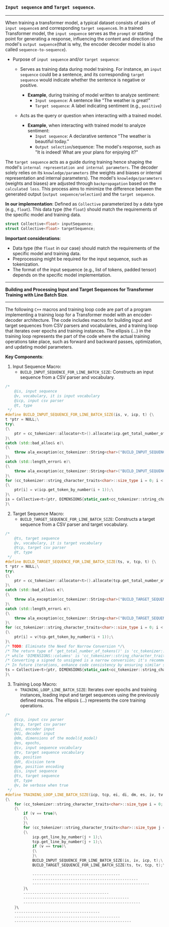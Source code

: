### `Input sequence` and `Target sequence`.
---
When training a transformer model, a typical dataset consists of pairs of `input sequence`s and corresponding `target sequence`s.
In a trained Transformer model, the `input sequence` serves as the `prompt` or starting point for generating a response, influencing the content and direction of the model's `output swquence`(that is why, the encoder decoder model is also called `sequence-to-sequence`).
* Purpose of `input sequence` and/or `target sequence`:
    * Serves as training data during model training.
    For instance, an `input sequence` could be a sentence, and its corresponding `target sequence` would indicate whether the sentence is negative or positive.
        * __Example__, during training of model written to analyze sentiment: 
            * `Input sequence`: A sentence like "The weather is great!"
            * `Target sequence`: A label indicating sentiment (e.g., `positive`)

    * Acts as the query or question when interacting with a trained model.
        * __Example__, when interacting with trained model to analyze sentiment:
            * `Input sequence`: A declarative sentence "The weather is beautiful today."
            * `Output selection`/sequence: The model's response, such as "It is indeed! What are your plans for enjoying it?"

The `target sequence` acts as a guide during training hence shaping the model's `internal representation and internal parameters`. The decoder solely relies on its `knowledge/parameters` (the weights and biases or internal representation and internal parameters). The model's `knowledge/parameters` (weights and biases) are adjusted through `backpropagation` based on the `calculated loss`. This process aims to minimize the difference between the generated output (`output sequence/selection`) and the `target sequence`.

__In our implementation__:
Defined as `Collective` parameterized by a data type (e.g., `float`).
This data type (the `float`) should match the requirements of the specific model and training data.
    
```C++ 
struct Collective<float> inputSequence;
struct Collective<float> targetSequence;
```
__Important considerations__:
* Data type (the `float` in our case) should match the requirements of the specific model and training data.
* Preprocessing might be required for the input sequence, such as tokenization.
* The format of the input sequence (e.g., list of tokens, padded tensor) depends on the specific model implementation.

---
__Building and Processing Input and Target Sequences for Transformer Training with Line Batch Size__.

---
The following `C++` macros and training loop code are part of a program implementing a training loop for a Transformer model with an encoder-decoder architecture. The code includes macros for building input and target sequences from CSV parsers and vocabularies, and a training loop that iterates over epochs and training instances. The ellipsis (...) in the training loop represents the part of the code where the actual training operations take place, such as forward and backward passes, optimization, and updating model parameters.

__Key Components__:
1. Input Sequence Macro:
    * `BUILD_INPUT_SEQUENCE_FOR_LINE_BATCH_SIZE`: Constructs an input sequence from a CSV parser and vocabulary.
```C++
/*
    @is, input sequence
    @v, vocabulary, it is input vocabulary
    @icp, input csv parser
    @t, type
 */
#define BUILD_INPUT_SEQUENCE_FOR_LINE_BATCH_SIZE(is, v, icp, t) {\
t *ptr = NULL;\
try\
{\
    ptr = cc_tokenizer::allocator<t>().allocate(icp.get_total_number_of_tokens());\
}\
catch (std::bad_alloc& e)\
{\
    throw ala_exception(cc_tokenizer::String<char>("BUILD_INPUT_SEQUENCE_FOR_LINE_BATCH_SIZE() Error: ") + cc_tokenizer::String<char>(e.what()));\
}\
catch (std::length_error& e)\
{\
    throw ala_exception(cc_tokenizer::String<char>("BUILD_INPUT_SEQUENCE_FOR_LINE_BATCH_SIZE() Error: ") + cc_tokenizer::String<char>(e.what()));\
}\
for (cc_tokenizer::string_character_traits<char>::size_type i = 0; i < icp.get_total_number_of_tokens(); i++)\
{\
    ptr[i] = v(icp.get_token_by_number(i + 1));\
}\
is = Collective<t>{ptr, DIMENSIONS{static_cast<cc_tokenizer::string_character_traits<char>::size_type>(icp.get_total_number_of_tokens()), 1, NULL, NULL}};\
}\
```
2. Target Sequence Macro:
    * `BUILD_TARGET_SEQUENCE_FOR_LINE_BATCH_SIZE`: Constructs a target sequence from a CSV parser and target vocabulary.
```C++
/*
    @ts, target sequence
    @v, vocabulary, it is target vocabulary
    @tcp, target csv parser
    @t, type
 */
#define BUILD_TARGET_SEQUENCE_FOR_LINE_BATCH_SIZE(ts, v, tcp, t) {\
t *ptr = NULL;\
try\
{\
    ptr = cc_tokenizer::allocator<t>().allocate(tcp.get_total_number_of_tokens());\
}\
catch (std::bad_alloc& e)\
{\
    throw ala_exception(cc_tokenizer::String<char>("BUILD_TARGET_SEQUENCE_FOR_LINE_BATCH_SIZE() Error: ") + cc_tokenizer::String<char>(e.what()));\
}\
catch (std::length_error& e)\
{\
    throw ala_exception(cc_tokenizer::String<char>("BUILD_TARGET_SEQUENCE_FOR_LINE_BATCH_SIZE() Error: ") + cc_tokenizer::String<char>(e.what()));\
}\
for (cc_tokenizer::string_character_traits<char>::size_type i = 0; i < tcp.get_total_number_of_tokens(); i++)\
{\
    ptr[i] = v(tcp.get_token_by_number(i + 1));\
}\
/* TODO: Eliminate the Need for Narrow Conversion */\
/* The return type of 'get_total_number_of_tokens()' is 'cc_tokenizer::string_character_traits<char>::int_type', */\
/* while 'DIMENSIONS::columns' is 'cc_tokenizer::string_character_traits<char>::size_type'. */\
/* Converting a signed to unsigned is a narrow conversion; it's recommended to avoid such conversions. */\
/* In future iterations, enhance code consistency by ensuring similar semantics share consistent data types.*/\
ts = Collective<t>{ptr, DIMENSIONS{static_cast<cc_tokenizer::string_character_traits<char>::size_type>(tcp.get_total_number_of_tokens()), 1, NULL, NULL}};\
}\
```
3. Training Loop Macro:
    * `TRAINING_LOOP_LINE_BATCH_SIZE`: Iterates over epochs and training instances, loading input and target sequences using the previously defined macros. The ellipsis (...) represents the core training operations.
```C++
/*
    @icp, input csv parser
    @tcp, target csv parser
    @ei, encoder input
    @di, decoder input
    @dm, dimensions of the model(d_model)
    @es, epochs, 
    @iv, input sequence vocabulary
    @tv, target sequence vocabulary
    @p, position
    @dt, division term
    @pe, position encoding
    @is, input sequence
    @ts, target sequence
    @t, type
    @v, be verbose when true
 */
#define TRAINING_LOOP_LINE_BATCH_SIZE(icp, tcp, ei, di, dm, es, iv, tv, p, dt, pe, is, ts, t, v)\
{\
    for (cc_tokenizer::string_character_traits<char>::size_type i = 0; i < es; i++)\
    {\
        if (v == true)\
        {\
        }\
        for (cc_tokenizer::string_character_traits<char>::size_type j = 0; j < iv.get_number_of_lines(); j++)\
        {\
            icp.get_line_by_number(j + 1);\
            tcp.get_line_by_number(j + 1);\
            if (v == true)\
            {\
            }\
            BUILD_INPUT_SEQUENCE_FOR_LINE_BATCH_SIZE(is, iv, icp, t);\
            BUILD_TARGET_SEQUENCE_FOR_LINE_BATCH_SIZE(ts, tv, tcp, t);\
            
            ---------------------------------------
            -----------------------------------------------
            ----------------------------------------------------
        }\
        --------------------------------------
        -----------------------------------------------
        ----------------------------------------------------
    }\
    --------------------------------------
    -----------------------------------------------
    ----------------------------------------------------
```
